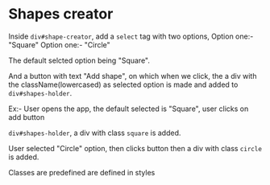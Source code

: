 # Shapes creator

Inside <code>div#shape-creator</code>, add a <code>select</code> tag
with two options,
Option one:- "Square"
Option one:- "Circle"

The default selcted option being "Square".

And a button with text "Add shape", on which when we click,
the a div with the className(lowercased) as selected option is made and added to
<code>div#shapes-holder</code>.

Ex:- User opens the app, the default selected is "Square", user clicks on add button

<code>div#shapes-holder</code>, a div with class <code>square</code> is added.

User selected "Circle" option, then clicks button then 
a div with class <code>circle</code> is added.

Classes are predefined are defined in styles



